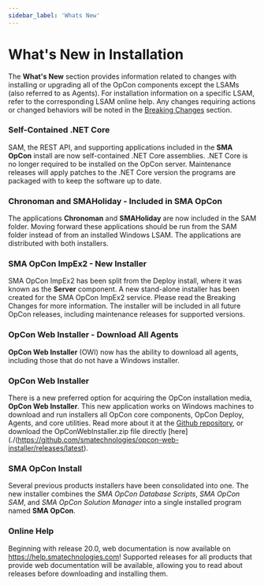 ```yaml
---
sidebar_label: 'Whats New'
---
```


# What's New in Installation

The **What's New** section provides information related to changes with
installing or upgrading all of the OpCon
components except the LSAMs (also referred to as Agents). For
installation information on a specific LSAM, refer to the corresponding
LSAM online help. Any changes requiring actions or changed behaviors
will be noted in the [Breaking Changes](./breaking-changes.md) section.

### Self-Contained .NET Core

SAM, the REST API, and supporting applications included in the **SMA
OpCon** install are now self-contained .NET Core assemblies. .NET Core
is no longer required to be installed on the OpCon server. Maintenance
releases will apply patches to the .NET Core version the programs are
packaged with to keep the software up to date.

### Chronoman and SMAHoliday - Included in SMA OpCon

The applications **Chronoman** and **SMAHoliday** are now included in
the SAM folder. Moving forward these applications should be run from the
SAM folder instead of from an installed Windows LSAM. The applications
are distributed with both installers.

### SMA OpCon ImpEx2 - New Installer

SMA OpCon ImpEx2 has been split from the Deploy install, where it was
known as the **Server** component. A new stand-alone installer has been
created for the SMA OpCon ImpEx2 service. Please read the Breaking
Changes for more information. The installer will be included in all
future OpCon releases, including maintenance releases for supported
versions.

### OpCon Web Installer - Download All Agents

**OpCon Web Installer** (OWI) now has the ability to download all
agents, including those that do not have a Windows installer.

### OpCon Web Installer

There is a new preferred option for acquiring the OpCon installation
media, **OpCon Web Installer**. This new application works on Windows
machines to download and run installers all OpCon core components, OpCon
Deploy, Agents, and core utilities. Read more about it at the [Github repository](https://github.com/smatechnologies/opcon-web-installer), or
download the OpConWebInstaller.zip file directly
[here](./(<https://github.com/smatechnologies/opcon-web-installer/releases/latest>).

### SMA OpCon Install

Several previous products installers have been consolidated into one.
The new installer combines the *SMA OpCon Database Scripts*, *SMA OpCon
SAM*, and *SMA OpCon Solution Manager* into a single installed program
named **SMA OpCon**.

### Online Help

Beginning with release 20.0, web documentation is now available on
<https://help.smatechnologies.com>! Supported releases for all products
that provide web documentation will be available, allowing you to read
about releases before downloading and installing them.
